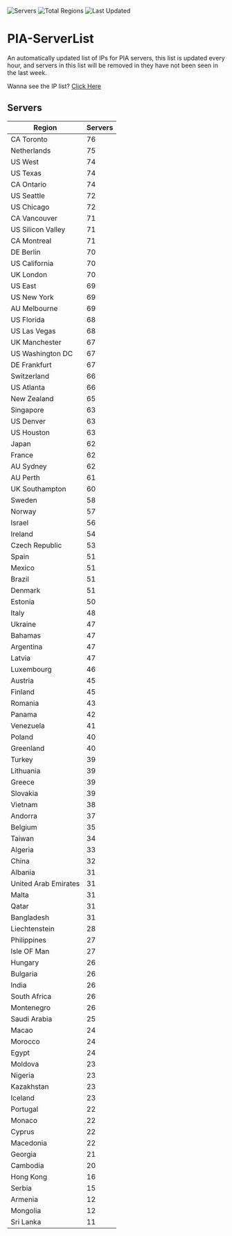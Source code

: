 ![Servers](https://img.shields.io/badge/Servers-4,403-darkgreen)
![Total Regions](https://img.shields.io/badge/Total_Regions-97-darkgreen)
![Last Updated](https://img.shields.io/badge/Last_Updated-April_27_2024_18:49_EDT-darkgreen)

# PIA-ServerList
An automatically updated list of IPs for PIA servers, this list is updated every hour, and servers in this list will be removed in they have not been seen in the last week.

Wanna see the IP list? [Click Here](./context.json)

## Servers
| Region               | Servers |
|----------------------|---------|
| CA Toronto | 76 |
| Netherlands | 75 |
| US West | 74 |
| US Texas | 74 |
| CA Ontario | 74 |
| US Seattle | 72 |
| US Chicago | 72 |
| CA Vancouver | 71 |
| US Silicon Valley | 71 |
| CA Montreal | 71 |
| DE Berlin | 70 |
| US California | 70 |
| UK London | 70 |
| US East | 69 |
| US New York | 69 |
| AU Melbourne | 69 |
| US Florida | 68 |
| US Las Vegas | 68 |
| UK Manchester | 67 |
| US Washington DC | 67 |
| DE Frankfurt | 67 |
| Switzerland | 66 |
| US Atlanta | 66 |
| New Zealand | 65 |
| Singapore | 63 |
| US Denver | 63 |
| US Houston | 63 |
| Japan | 62 |
| France | 62 |
| AU Sydney | 62 |
| AU Perth | 61 |
| UK Southampton | 60 |
| Sweden | 58 |
| Norway | 57 |
| Israel | 56 |
| Ireland | 54 |
| Czech Republic | 53 |
| Spain | 51 |
| Mexico | 51 |
| Brazil | 51 |
| Denmark | 51 |
| Estonia | 50 |
| Italy | 48 |
| Ukraine | 47 |
| Bahamas | 47 |
| Argentina | 47 |
| Latvia | 47 |
| Luxembourg | 46 |
| Austria | 45 |
| Finland | 45 |
| Romania | 43 |
| Panama | 42 |
| Venezuela | 41 |
| Poland | 40 |
| Greenland | 40 |
| Turkey | 39 |
| Lithuania | 39 |
| Greece | 39 |
| Slovakia | 39 |
| Vietnam | 38 |
| Andorra | 37 |
| Belgium | 35 |
| Taiwan | 34 |
| Algeria | 33 |
| China | 32 |
| Albania | 31 |
| United Arab Emirates | 31 |
| Malta | 31 |
| Qatar | 31 |
| Bangladesh | 31 |
| Liechtenstein | 28 |
| Philippines | 27 |
| Isle OF Man | 27 |
| Hungary | 26 |
| Bulgaria | 26 |
| India | 26 |
| South Africa | 26 |
| Montenegro | 26 |
| Saudi Arabia | 25 |
| Macao | 24 |
| Morocco | 24 |
| Egypt | 24 |
| Moldova | 23 |
| Nigeria | 23 |
| Kazakhstan | 23 |
| Iceland | 23 |
| Portugal | 22 |
| Monaco | 22 |
| Cyprus | 22 |
| Macedonia | 22 |
| Georgia | 21 |
| Cambodia | 20 |
| Hong Kong | 16 |
| Serbia | 15 |
| Armenia | 12 |
| Mongolia | 12 |
| Sri Lanka | 11 |